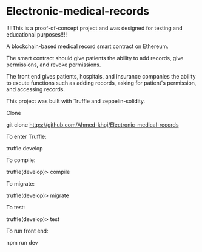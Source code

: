 # Electronic-medical-records
!!!!This is a proof-of-concept project and was designed for testing and educational purposes!!!!



A blockchain-based medical record smart contract on Ethereum.



The smart contract should give patients the ability to add records, give permissions, and revoke permissions.




The front end gives patients, hospitals, and insurance companies the ability to excute functions such as adding records, asking for patient's permission, and accessing records.




This project was built with Truffle and zeppelin-solidity.




Clone


git clone https://github.com/Ahmed-khoj/Electronic-medical-records



To enter Truffle:

truffle develop


To compile:



truffle(develop)> compile



To migrate:

truffle(develop)> migrate



To test:



truffle(develop)> test



To run front end:


npm run dev


